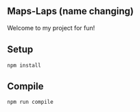 Maps-Laps (name changing)
----

Welcome to my project for fun!



Setup
---

```
npm install
```



Compile
---

```
npm run compile
```

